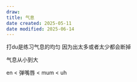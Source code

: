 ```yaml
---
draw:
title: 气息
date created: 2025-05-11
date modified: 2025-06-14
---
```


打du是练习气息的均匀 因为出太多或者太少都会断掉

气息从小到大

en <  弹嘴唇 <  mum < uh
